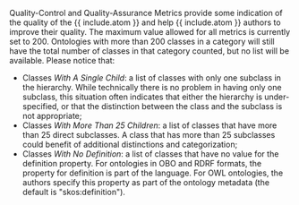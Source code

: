 Quality-Control and Quality-Assurance Metrics provide some indication of the quality of the {{ include.atom }} and help {{ include.atom }} authors to improve their quality. The maximum value allowed for all metrics is currently set to 200. Ontologies with more than 200 classes in a category will still have the total number of classes in that category counted, but no list will be available. Please notice that:
- Classes *With A Single Child*: a list of classes with only one subclass in the hierarchy. While technically there is no problem in having only one subclass, this situation often indicates that either the hierarchy is under-specified, or that the distinction between the class and the subclass is not appropriate;
- Classes *With More Than 25 Children*: a list of classes that have more than 25 direct subclasses. A class that has more than 25 subclasses could benefit of additional distinctions and categorization;
- Classes *With No Definition*: a list of classes that have no value for the definition property. For ontologies in OBO and RDRF formats, the property for definition is part of the language. For OWL ontologies, the authors specify this property as part of the ontology metadata (the default is "skos:definition").

